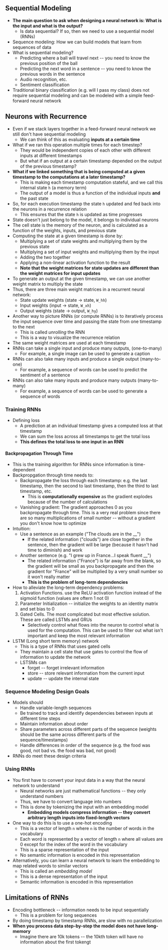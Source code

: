 ## Sequential Modeling

- **The main question to ask when designing a neural network is: What is the input and what is the output?**
  - Is data sequential? If so, then we need to use a sequential model (RNNs)
- Sequence modeling: How we can build models that learn from sequences of data
- What is sequential modeling?
  - Predicting where a ball will travel next -- you need to know the previous position of the ball
  - Predicting the next word in a sentence -- you need to know the previous words in the sentence
  - Audio recognition, etc.
  - Sentiment classification
- Traditional binary classification (e.g. will I pass my class) does not require sequential modeling and can 
be modeled with a simple feed-forward neural network

## Neurons with Recurrence

- Even if we stack layers together in a feed-forward neural network we still don't have sequential modeling
  - We can think of this as evaluating **inputs at a certain time**
- What if we ran this operation multiple times for each timestep?
  - They would be independent copies of each other with different inputs at different timestamps
  - But what if an output at a certain timestamp depended on the output of the previous timestamp?
- **What if we linked something that is being computed at a given timestamp to the computations at a later timestamp?**
  - This is making each timestamp computation stateful, and we call this internal state `h` (a memory term)
  - The output of a model is thus a function of the individual inputs **and** the past state
- So, for each execution timestamp the state `h` updated and fed back into the neurons in a recurrence relation
  - This ensures that the state `h` is updated as time progresses
- State doesn't just belong to the model, it belongs to individual neurons
- The cell state is the memory of the neuron, and is calculated as a function of the weights, inputs, and previous state
- Computing the state at a given timestamp is done by:
  - Multiplying a set of state weights and multiplying them by the previous state
  - Multiplying a set of input weights and multiplying them by the input
  - Adding the two together
  - Applying a non-linear activation function to the result
  - **Note that the weight matrices for state updates are different than the weight matrices for input updates**
- To generate an output at the given timestamp, we can use another weight matrix to multiply the state 
- Thus, there are three main weight matrices in a recurrent neural network:
  - State update weights (state -> state, `W_hh`)
  - Input weights (input -> state, `W_xh`)
  - Output weights (state -> output, `W_hy`)
- Another way to picture RNNs (or compute RNNs) is to iteratively process the input sequence over time and passing the state from one timestamp to the next
  - This is called *unrolling* the RNN
  - This is a way to visualize the recurrence relation
- The same weight matrices are used at each timestamp
- RNNs can take a single input and produce many outputs, (one-to-many)
  - For example, a single image can be used to generate a caption
- RNNs can also take many inputs and produce a single output (many-to-one)
  - For example, a sequence of words can be used to predict the sentiment of a sentence
- RNNs can also take many inputs and produce many outputs (many-to-many)
  - For example, a sequence of words can be used to generate a sequence of words

### Training RNNs

- Defining loss
  - A prediction at an individual timestamp gives a computed loss at that timestamp
  - We can sum the loss across all timestamps to get the total loss
  - **This defines the total loss to one input in an RNN**

#### Backpropagation Through Time

- This is the training algorithm for RNNs since information is time-dependent
- Backpropgation through time needs to:
  - Backpropagate the loss through each timestamp: e.g. the last timestamp, then the second to last timestamp, then the third to last timestamp, etc.
    - This is **computationally expensive** as the gradient explodes because of the number of calculations
  - Vanishing gradient: The gradient approaches 0 as you backpropagate through time. This is a very real problem since there are
  so many multiplications of small number -- without a gradient you don't know how to optimize 
- Intuition:
  - Use a sentence as an example ("The clouds are in the __")
    - If the related information ("clouds") are close together in the sentence, then the gradient will be large (because it hasn't had time to diminish) and work
  - Another sentence (e.g. "I grew up in France...I speak fluent __")
    - The related information ("France") is far away from the blank, so the gradient will be small as you backpropagate and then the gradient for "France" will be multiplied
    by a very small number so it won't really matter
    - **This is the problem of long-term dependencies**
- How to alleviate the long-term dependency problems:
  1. Activation Functions. use the ReLU activation function instead of the sigmoid function (values are oftern 1 not 0)
  2. Parameter Initialization -- initialize the weights to an identity matrix and set bias to 0
  3. Gated Cells. The most complicated but most effective solution. These are called LSTMs and GRUs
     - Selectively control what flows into the neuron to control what is used for the computation. This can be used to filter out what isn't important and
     keep the most relevant information
- LSTM (Long short term memory) network
  - This is a type of RNNs that uses gated cells
  - They maintain a cell state that use gates to control the flow of information to update the network
  - LSTSMs can
    - forget -- forget irrelevant information
    - store -- store relevant information from the current input
    - update -- update the internal state

### Sequence Modeling Design Goals

- Models should
  - Handle variable-length sequences
  - Be trained to track and identify dependencies between inputs at different time steps
  - Maintain information about order
  - Share parameters across different parts of the sequence (weights should be the same across different parts of the sequence/timestamps)
  - Handle differences in order of the sequence (e.g. the food was good, not bad vs. the food was bad, not good)
- RNNs do meet these design criteria

### Using RNNs

- You first have to convert your input data in a way that the neural network to understand
  - Neural networks are just mathematical functions -- they only understand numbers
  - Thus, we have to convert language into numbers
  - This is done by tokenizing the input with an embedding model
    - **Embedding models compress information -- they convert arbitrary length inputs into fixed-length vectors**
- One way to do this is to use a one-hot encoding
  - This is a vector of length `n` where `n` is the number of words in the vocabulary
  - Each word is represented by a vector of length `n` where all values are 0 except for the index of the word in the vocabulary
  - This is a sparse representation of the input
  - No semantic information is encoded in this representation
- Alternatively, you can learn a neural network to learn the embedding to map related words to similar vectors
  - This is called an *embedding model*
  - This is a dense representation of the input
  - Semantic information is encoded in this representation

## Limitations of RNNs

- Encoding bottleneck -- information needs to be input sequentially
  - This is a problem for long sequences
- By doing timestamp by timestamp RNNs, are slow with no parallelization
- **When you process data step-by-step the model does not have long-memory**
  - Imagine there are 10k tokens -- the 10kth token will have no information about the first tokengt